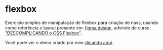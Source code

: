 # flexbox
Exercicio simples de manipulação de flexbox para criação de navs, usando como referência o layout presente em: 
<a href='figma.com/file/JROZJl1NIj4ilZHXVl1xfr/Navbar-Flexbox?type=design&node-id=2-2&mode=design'>figma design</a>,
advindo do curso: <a href='youtube.com/watch?v=gOMK_xruAqc&list=PLeHWwDbU95sMgpGkkLdg4AFkT-70oHzPs'>"DESCOMPLICANDO o CSS Flexbox"</a>.

Você pode ver o demo criado por mim <a href='https://luizacastelar.github.io/flexbox/'>clicando aqui</a>.



